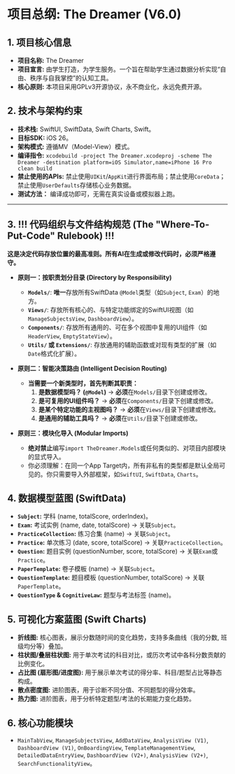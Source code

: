 # 项目总纲: The Dreamer (V6.0)

## 1. 项目核心信息
*   **项目名称:** The Dreamer
*   **项目宣言:** 由学生打造，为学生服务。一个旨在帮助学生通过数据分析实现“自由、秩序与自我掌控”的认知工具。
*   **核心原则:** 本项目采用GPLv3开源协议，永不商业化，永远免费开源。

## 2. 技术与架构约束
*   **技术栈:** SwiftUI, SwiftData, Swift Charts, Swift。
*   **目标SDK:** iOS 26。
*   **架构模式:** 遵循MV（Model-View）模式。
*   **编译指令:** `xcodebuild -project The Dreamer.xcodeproj -scheme The Dreamer -destination platform=iOS Simulator,name=iPhone 16 Pro clean build`
*   **禁止使用的APIs:** 禁止使用`UIKit`/`AppKit`进行界面布局；禁止使用`CoreData`；禁止使用`UserDefaults`存储核心业务数据。
*   **测试方法：** 编译成功即可，无需在真实设备或模拟器上跑。

---
## 3. !!! 代码组织与文件结构规范 (The "Where-To-Put-Code" Rulebook) !!!

**这是决定代码存放位置的最高准则。所有AI在生成或修改代码时，必须严格遵守。**

*   **原则一：按职责划分目录 (Directory by Responsibility)**
    *   **`Models/`**: **唯一**存放所有SwiftData `@Model`类型（如`Subject`, `Exam`）的地方。
    *   **`Views/`**: 存放所有核心的、与特定功能绑定的SwiftUI视图（如`ManageSubjectsView`, `DashboardView`）。
    *   **`Components/`**: 存放所有通用的、可在多个视图中复用的UI组件（如`HeaderView`, `EmptyStateView`）。
    *   **`Utils/` 或 `Extensions/`**: 存放通用的辅助函数或对现有类型的扩展（如`Date`格式化扩展）。

*   **原则二：智能决策路由 (Intelligent Decision Routing)**
    *   **当需要一个新类型时，首先判断其职责：**
        1.  **是数据模型吗？ (`@Model`)** -> **必须**在`Models/`目录下创建或修改。
        2.  **是可复用的UI组件吗？** -> **必须**在`Components/`目录下创建或修改。
        3.  **是某个特定功能的主视图吗？** -> **必须**在`Views/`目录下创建或修改。
        4.  **是通用的辅助工具吗？** -> **必须**在`Utils/`目录下创建或修改。

*   **原则三：模块化导入 (Modular Imports)**
    *   **绝对禁止**编写`import TheDreamer.Models`或任何类似的、对项目内部模块的显式导入。
    *   你必须理解：在同一个App Target内，所有非私有的类型都是默认全局可见的。你只需要导入外部框架，如`SwiftUI`, `SwiftData`, `Charts`。

## 4. 数据模型蓝图 (SwiftData)
*   **`Subject`:** 学科 (name, totalScore, orderIndex)。
*   **`Exam`:** 考试实例 (name, date, totalScore) -> 关联`Subject`。
*   **`PracticeCollection`:** 练习合集 (name) -> 关联`Subject`。
*   **`Practice`:** 单次练习 (date, score, totalScore) -> 关联`PracticeCollection`。
*   **`Question`:** 题目实例 (questionNumber, score, totalScore) -> 关联`Exam`或`Practice`。
*   **`PaperTemplate`:** 卷子模板 (name) -> 关联`Subject`。
*   **`QuestionTemplate`:** 题目模板 (questionNumber, totalScore) -> 关联`PaperTemplate`。
*   **`QuestionType` & `CognitiveLaw`:** 题型与考法标签 (name)。

## 5. 可视化方案蓝图 (Swift Charts)
*   **折线图:** 核心图表，展示分数随时间的变化趋势，支持多条曲线（我的分数, 班级均分等）叠加。
*   **柱状图/叠层柱状图:** 用于单次考试的科目对比，或历次考试中各科分数贡献的比例变化。
*   **占比图 (扇形图/进度图):** 用于展示单次考试的得分率、科目/题型占比等静态构成。
*   **散点密度图:** 进阶图表，用于诊断不同分值、不同题型的得分效率。
*   **热力图:** 进阶图表，用于分析特定题型/考法的长期能力变化趋势。

## 6. 核心功能模块
*   `MainTabView`, `ManageSubjectsView`, `AddDataView`, `AnalysisView (V1)`, `DashboardView (V1)`, `OnBoardingView`, `TemplateManagementView`, `DetailedDataEntryView`, `DashboardView (V2+)`, `AnalysisView (V2+)`, `SearchFunctionalityView`。